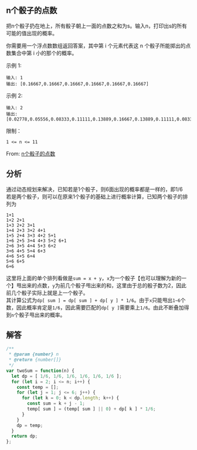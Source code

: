 ## n个骰子的点数
把n个骰子扔在地上，所有骰子朝上一面的点数之和为s。输入n，打印出s的所有可能的值出现的概率。

你需要用一个浮点数数组返回答案，其中第 i 个元素代表这 n 个骰子所能掷出的点数集合中第 i 小的那个的概率。

示例 1:
```
输入: 1
输出: [0.16667,0.16667,0.16667,0.16667,0.16667,0.16667]
```
示例 2:
```
输入: 2
输出: [0.02778,0.05556,0.08333,0.11111,0.13889,0.16667,0.13889,0.11111,0.08333,0.05556,0.02778]
```

限制：
```
1 <= n <= 11
```
From: [n个骰子的点数](https://leetcode-cn.com/problems/nge-tou-zi-de-dian-shu-lcof)

## 分析
通过动态规划来解决，已知若是1个骰子，则6面出现的概率都是一样的，即1/6  
若是两个骰子，则可以在原来1个骰子的基础上进行概率计算，已知两个骰子的排列为
```
1+1
1+2 2+1
1+3 2+2 3+1
1+4 2+3 3+2 4+1
1+5 2+4 3+3 4+2 5+1
1+6 2+5 3+4 4+3 5+2 6+1
2+6 3+5 4+4 5+3 6+2
3+6 4+5 5+4 6+3
4+6 5+5 6+4
5+6 6+5
6+6
```
这里将上面的单个排列看做是`sum = x + y`，`x`为一个骰子【也可以理解为新的一个】甩出来的点数，`y`为前几个骰子甩出来的和，这里由于总的骰子数为2，因此前几个骰子实际上就是上一个骰子。   
其计算公式为`dp[ sum ] = dp[ sum ] + dp[ y ] * 1/6`。由于`x`只能甩出`1~6`个数，因此概率肯定是`1/6`，因此需要匹配的`dp[ y ]`需要乘上`1/6`。由此不断叠加得到`n`个骰子甩出来的概率。

## 解答
```javascript
/**
 * @param {number} n
 * @return {number[]}
 */
var twoSum = function(n) {
  let dp = [ 1/6, 1/6, 1/6, 1/6, 1/6, 1/6 ];
  for (let i = 2; i <= n; i++) {
    const temp = [];
    for (let j = 1; j <= 6; j++) {
      for (let k = 0; k < dp.length; k++) {
        const sum = k + j - 1;
        temp[ sum ] = (temp[ sum ] || 0) + dp[ k ] * 1/6;
      }
    }
    dp = temp;
  }
  return dp;
};
```